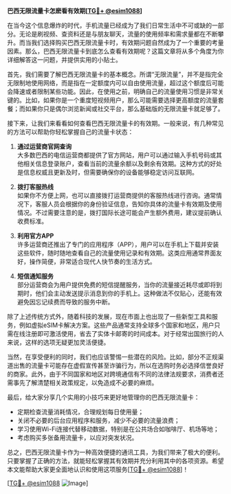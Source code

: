 **巴西无限流量卡怎麽看有效期[[TG💪+ @esim1088](https://t.me/s/esim1088)]**

在当今这个信息爆炸的时代，手机流量已经成为了我们日常生活中不可或缺的一部分。无论是刷视频、查资料还是与朋友聊天，流量的使用频率和需求量都在不断攀升。而当我们选择购买巴西无限流量卡时，有效期问题自然成为了一个重要的考量因素。那么，巴西无限流量卡到底怎么查看有效期呢？这篇文章将从多个角度为你详细解答这一问题，并提供实用的小贴士。

首先，我们需要了解巴西无限流量卡的基本概念。所谓“无限流量”，并不是指完全无限制地使用网络，而是指在一定额度内可以自由使用流量，超过这个额度后可能会降速或者限制某些功能。因此，在使用之前，明确自己的流量使用习惯是非常关键的。比如，如果你是一个重度短视频用户，那么可能需要选择更高额度的流量套餐；而如果你只是偶尔浏览新闻或社交平台，那么基础版的无限流量卡就足够了。

接下来，让我们来看看如何查看巴西无限流量卡的有效期。一般来说，有几种常见的方法可以帮助你轻松掌握自己的流量卡状态：

1. **通过运营商官网查询**  
   大多数巴西的电信运营商都提供了官方网站，用户可以通过输入手机号码或其他相关信息登录账户，查看当前的流量余额以及剩余有效期。这种方式的好处是信息权威且更新及时，但需要确保你的设备能够稳定访问互联网。

2. **拨打客服热线**  
   如果你不方便上网，也可以直接拨打运营商提供的客服热线进行咨询。通常情况下，客服人员会根据你的身份验证信息，告知你具体的流量卡有效期及使用情况。不过需要注意的是，拨打国际长途可能会产生额外费用，建议提前确认收费标准。

3. **利用官方APP**  
   许多运营商还推出了专门的应用程序（APP），用户可以在手机上下载并安装这些软件，随时随地查看自己的流量使用记录和有效期。这类应用通常界面友好，操作简便，非常适合现代人快节奏的生活方式。

4. **短信通知服务**  
   部分运营商会为用户提供免费的短信提醒服务，当你的流量接近耗尽或即将到期时，他们会主动发送提示消息到你的手机上。这种做法不仅贴心，还能有效避免因忘记续费而导致的服务中断。

除了上述传统方式外，随着科技的发展，现在市面上也出现了一些新型工具和服务，例如虚拟eSIM卡解决方案。这些产品通常支持全球多个国家和地区，用户只需在线注册即可激活使用，省去了实体卡邮寄的时间成本。对于经常出国旅行的人来说，这样的选项无疑更加灵活便捷。

当然，在享受便利的同时，我们也应该警惕一些潜在的风险。比如，部分不正规渠道出售的流量卡可能存在虚假宣传甚至诈骗行为，所以在选购时务必选择信誉良好的商家。此外，由于不同国家和地区对跨境通信有不同的法律法规要求，消费者还需事先了解清楚相关政策规定，以免造成不必要的麻烦。

最后，给大家分享几个实用的小技巧来更好地管理你的巴西无限流量卡：

- 定期检查流量消耗情况，合理规划每日使用量；
- 关闭不必要的后台应用程序和服务，减少不必要的流量浪费；
- 学习使用Wi-Fi连接代替移动数据，特别是在公共场合如咖啡厅、机场等地；
- 考虑购买多张备用流量卡，以应对突发状况。

总之，巴西无限流量卡作为一种高效便捷的通讯工具，为我们带来了极大的便利。只要掌握了正确的方法，就能轻松掌握其有效期并充分利用其中的各项资源。希望本文能帮助大家更全面地认识和使用这项服务[[TG💪+ @esim1088](https://t.me/s/esim1088)]！

[[TG💪+ @esim1088](https://t.me/s/esim1088) ![Image](https://i.postimg.cc/4NQfJmqS/Snipaste-2025-05-13-00-14-12.png)]